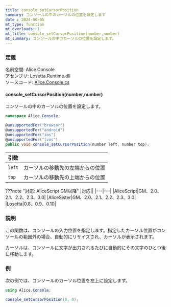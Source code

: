 ```yaml
---
title: console_setCursorPosition
summary: コンソールの中のカーソルの位置を設定します
date : 2024-06-05
mt_type: function
mt_overloads: 1
mt_title: console_setCursorPosition(number,number)
mt_summary: コンソールの中のカーソルの位置を設定します。
---
```


### 定義
名前空間: Alice.Console<br/>
アセンブリ: Losetta.Runtime.dll<br/>
ソースコード: [Alice.Console.cs](https://github.com/WSOFT-Project/Losetta/blob/master/Losetta.Runtime/Alice.Console.cs)

#### console_setCursorPosition(number,number)

コンソールの中のカーソルの位置を設定します。

```cs title="AliceScript"
namespace Alice.Console;

@unsupportedFor("browser")
@unsupportedFor("android")
@unsupportedFor("ios")
@unsupportedFor("tvos")
public void console_setCursorPosition(number left, number top);
```

|引数| |
|---|---|
|`left`|カーソルの移動先の左端からの位置|
|`top`|カーソルの移動先の上端からの位置|

???note "対応: AliceScript GM以降"
    |対応||
    |---|---|
    |AliceScript|GM、2.0、2.1、2.2、2.3、3.0|
    |AliceSister|GM、2.0、2.1、2.2、2.3、3.0|
    |Losetta|0.8、0.9、0.10|

### 説明

この関数は、コンソールの入力位置を指定します。指定したカーソル位置がコンソールの範囲外の場合、自動的にリサイズされ、カーソルが表示されます。

カーソルは、コンソールに文字が出力されるたびに自動的にその文字のひとつ後に移動します。

### 例
次の例では、コンソールのカーソル位置を左上に設定します。

```cs title="AliceScript"
using Alice.Console;

console_setCursorPosition(0, 0);
```
